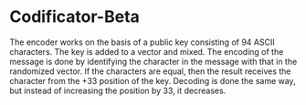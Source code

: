 # Codificator-Beta
 The encoder works on the basis of a public key consisting of 94 ASCII characters. The key is added to a vector and mixed. The encoding of the message is done by identifying the character in the message with that in the randomized vector. If the characters are equal, then the result receives the character from the +33 position of the key. Decoding is done the same way, but instead of increasing the position by 33, it decreases.
